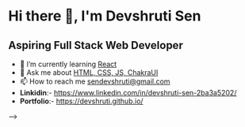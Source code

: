 # Hi there 👋, I'm Devshruti Sen 

## Aspiring Full Stack Web Developer

- 🌱 I’m currently learning [React](#react)
- 💬 Ask me about [HTML, CSS, JS, ChakraUI](#html,css,js,node,express)
- 📫 How to reach me [sendevshruti@gmail.com](#sendevshruti@gmail.com) 
- **Linkidin**:- https://www.linkedin.com/in/devshruti-sen-2ba3a5202/
- **Portfolio**:- https://devshruti.github.io/
      
-->
